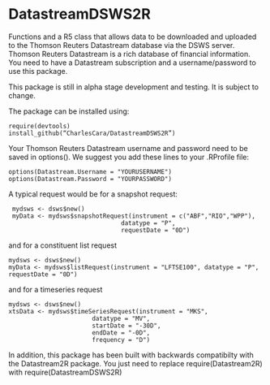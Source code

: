 # DatastreamDSWS2R
Functions and a R5 class that allows data to be downloaded and uploaded to the Thomson Reuters Datastream database via the DSWS server.  Thomson Reuters Datastream is a rich database of financial information.  You need to have a Datastream subscription and a username/password to use this package.

This package is still in alpha stage development and testing.  It is subject to change.

The package can be installed using:

    require(devtools)
    install_github(“CharlesCara/DatastreamDSWS2R”)

Your Thomson Reuters Datastream username and password need to be saved in options().  We suggest you add these lines to your .RProfile file:

    options(Datastream.Username = "YOURUSERNAME")
    options(Datastream.Password = "YOURPASSWORD")

A typical request would be for a snapshot request:

     mydsws <- dsws$new()
     myData <- mydsws$snapshotRequest(instrument = c("ABF","RIO","WPP"),
                                   datatype = "P",
                                   requestDate = "0D")

and for a constituent list request

    mydsws <- dsws$new()
    myData <- mydsws$listRequest(instrument = "LFTSE100", datatype = "P", requestDate = "0D")

and for a timeseries request

    mydsws <- dsws$new()
    xtsData <- mydsws$timeSeriesRequest(instrument = "MKS",
                           datatype = "MV",
                           startDate = "-30D",
                           endDate = "-0D",
                           frequency = "D")



In addition, this package has been built with backwards compatibilty with the Datastream2R package.  You just need to replace require(Datastream2R) with require(DatastreamDSWS2R)
